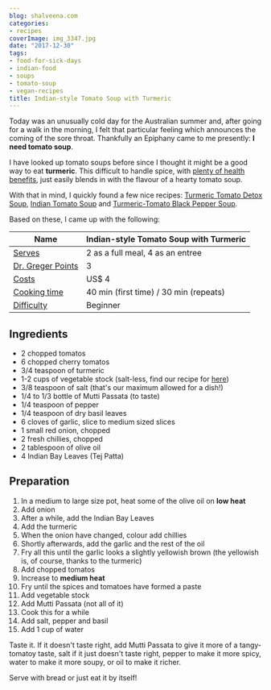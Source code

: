 ```yaml
---
blog: shalveena.com
categories:
- recipes
coverImage: img_3347.jpg
date: "2017-12-30"
tags:
- food-for-sick-days
- indian-food
- soups
- tomato-soup
- vegan-recipes
title: Indian-style Tomato Soup with Turmeric
---
```


Today was an unusually cold day for the Australian summer and, after going for a walk in the morning, I felt that particular feeling which announces the coming of the sore throat. Thankfully an Epiphany came to me presently: **I need tomato soup**.

I have looked up tomato soups before since I thought it might be a good way to eat **turmeric**. This difficult to handle spice, with [plenty of health benefits](https://melaniesholistichealing.wordpress.com/2015/06/23/turmeric-a-spice-for-health/), just easily blends in with the flavour of a hearty tomato soup.

With that in mind, I quickly found a few nice recipes: [Turmeric Tomato Detox Soup](http://detoxdiy.com/turmeric-tomato-detox-soup), [Indian Tomato Soup](http://www.vegrecipesofindia.com/tomato-soup-recipe-restaurant-style/) and [Turmeric-Tomato Black Pepper Soup](http://www.healthy-holistic-living.com/turmeric-tomato-soup-recipe.html).

Based on these, I came up with the following:

| Name | Indian-style Tomato Soup with Turmeric |
| --- | --- |
| [Serves](http://shalveena.com/serving-sizes/) | 2 as a full meal, 4 as an entree |
| [Dr. Greger Points](http://shalveena.com/dr-greger-points/) | 3 |
| [Costs](http://shalveena.com/costs/) | US$ 4 |
| [Cooking time](http://shalveena.com/cooking-times/) | 40 min (first time) / 30 min (repeats) |
| [Difficulty](http://shalveena.com/difficulty-levels/) | Beginner |

## Ingredients

- 2 chopped tomatos
- 6 chopped cherry tomatos
- 3/4 teaspoon of turmeric
- 1-2 cups of vegetable stock (salt-less, find our recipe for [here](http://shalveena.com/2018/01/06/home-made-vegetable-stock/))
- 3/8 teaspoon of salt (that's our maximum allowed for a dish!)
- 1/4 to 1/3 bottle of Mutti Passata (to taste)
- 1/4 teaspoon of pepper
- 1/4 teaspoon of dry basil leaves
- 6 cloves of garlic, slice to medium sized slices
- 1 small red onion, chopped
- 2 fresh chillies, chopped
- 2 tablespoon of olive oil
- 4 Indian Bay Leaves (Tej Patta)

## Preparation

1. In a medium to large size pot, heat some of the olive oil on **low heat**
2. Add onion
3. After a while, add the Indian Bay Leaves
4. Add the turmeric
5. When the onion have changed, colour add chillies
6. Shortly afterwards, add the garlic and the rest of the oil
7. Fry all this until the garlic looks a slightly yellowish brown (the yellowish is, of course, thanks to the turmeric)
8. Add chopped tomatos
9. Increase to **medium heat**
10. Fry until the spices and tomatoes have formed a paste
11. Add vegetable stock
12. Add Mutti Passata (not all of it)
13. Cook this for a while
14. Add salt, pepper and basil
15. Add 1 cup of water

Taste it. If it doesn't taste right, add Mutti Passata to give it more of a tangy-tomatoy taste, salt if it just doesn't taste right, pepper to make it more spicy, water to make it more soupy, or oil to make it richer.

Serve with bread or just eat it by itself!
